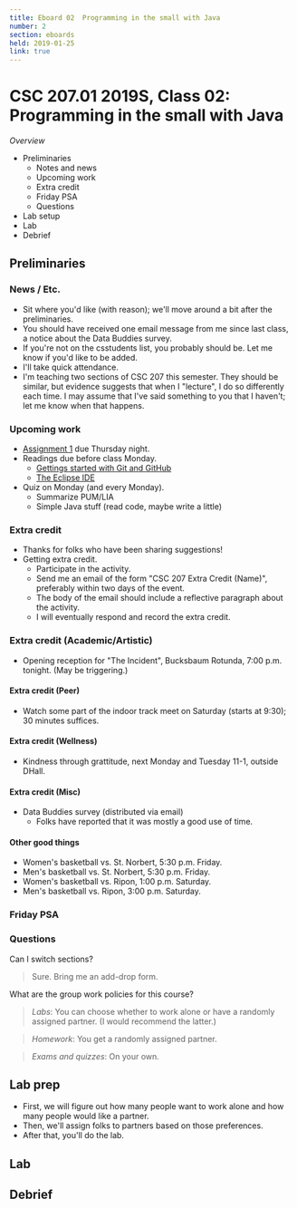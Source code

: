 ```yaml
---
title: Eboard 02  Programming in the small with Java
number: 2
section: eboards
held: 2019-01-25
link: true
---
```

CSC 207.01 2019S, Class 02:  Programming in the small with Java
===============================================================

_Overview_

* Preliminaries
    * Notes and news
    * Upcoming work
    * Extra credit
    * Friday PSA
    * Questions
* Lab setup
* Lab
* Debrief

Preliminaries
-------------

### News / Etc.

* Sit where you'd like (with reason); we'll move around a bit after the
  preliminaries.
* You should have received one email message from me since last class, 
  a notice about the Data Buddies survey.
* If you're not on the csstudents list, you probably should be.  Let me
  know if you'd like to be added.
* I'll take quick attendance.
* I'm teaching two sections of CSC 207 this semester.  They should be
  similar, but evidence suggests that when I "lecture", I do so differently
  each time.  I may assume that I've said something to you that I haven't;
  let me know when that happens.

### Upcoming work

* [Assignment 1](../assignments/assignment01) due Thursday night.
* Readings due before class Monday.
    * [Gettings started with Git and GitHub](../readings/git)
    * [The Eclipse IDE](../readings/eclipse)
* Quiz on Monday (and every Monday).
    * Summarize PUM/LIA
    * Simple Java stuff (read code, maybe write a little)

### Extra credit

* Thanks for folks who have been sharing suggestions!
* Getting extra credit.
    * Participate in the activity.
    * Send me an email of the form "CSC 207 Extra Credit (Name)", preferably
      within two days of the event.
    * The body of the email should include a reflective paragraph about
      the activity.
    * I will eventually respond and record the extra credit.

### Extra credit (Academic/Artistic)

* Opening reception for "The Incident", Bucksbaum Rotunda, 7:00 p.m. 
  tonight. (May be triggering.)

#### Extra credit (Peer)

* Watch some part of the indoor track meet on Saturday (starts at 9:30);
  30 minutes suffices.

#### Extra credit (Wellness)

* Kindness through grattitude, next Monday and Tuesday 11-1, outside DHall.

#### Extra credit (Misc)

* Data Buddies survey (distributed via email)
    * Folks have reported that it was mostly a good use of time.

#### Other good things

* Women's basketball vs. St. Norbert, 5:30 p.m. Friday.
* Men's basketball vs. St. Norbert, 5:30 p.m. Friday.
* Women's basketball vs. Ripon, 1:00 p.m. Saturday.
* Men's basketball vs. Ripon, 3:00 p.m. Saturday.

### Friday PSA

### Questions

Can I switch sections?

> Sure.  Bring me an add-drop form.

What are the group work policies for this course?

> _Labs_: You can choose whether to work alone or have a randomly assigned
  partner.  (I would recommend the latter.)

> _Homework_: You get a randomly assigned partner.

> _Exams and quizzes_: On your own.

Lab prep
--------

* First, we will figure out how many people want to work alone and
  how many people would like a partner.
* Then, we'll assign folks to partners based on those preferences.
* After that, you'll do the lab.

Lab
---

Debrief
-------

